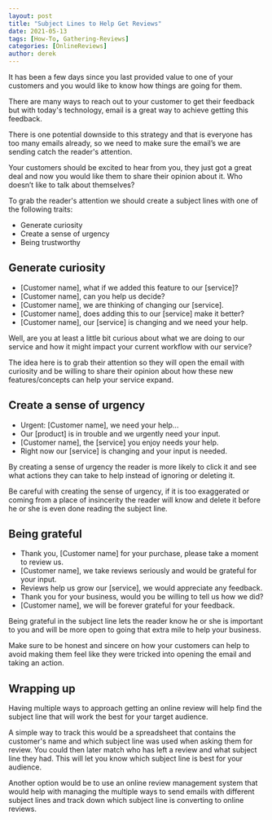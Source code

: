 ```yaml
---
layout: post
title: "Subject Lines to Help Get Reviews"
date: 2021-05-13
tags: [How-To, Gathering-Reviews]
categories: [OnlineReviews]
author: derek
---
```


It has been a few days since you last provided value to one of your customers and you would like to know how things are going for them.

There are many ways to reach out to your customer to get their feedback but with today's technology, email is a great way to achieve getting this feedback.  

There is one potential downside to this strategy and that is everyone has too many emails already, so we need to make sure the email’s we are sending catch the reader's attention.

Your customers should be excited to hear from you, they just got a great deal and now you would like them to share their opinion about it.  Who doesn’t like to talk about themselves?

To grab the reader's attention we should create a subject lines with one of the following traits:

* Generate curiosity
* Create a sense of urgency
* Being trustworthy

## Generate curiosity

* [Customer name], what if we added this feature to our [service]?
* [Customer name], can you help us decide?
* [Customer name], we are thinking of changing our [service].
* [Customer name], does adding this to our [service] make it better?
* [Customer name], our [service] is changing and we need your help.

Well, are you at least a little bit curious about what we are doing to our service and how it might impact your current workflow with our service?

The idea here is to grab their attention so they will open the email with curiosity and be willing to share their opinion about how these new features/concepts can help your service expand.

## Create a sense of urgency

* Urgent: [Customer name], we need your help...
* Our [product] is in trouble and we urgently need your input.
* [Customer name], the [service] you enjoy needs your help.
* Right now our [service] is changing and your input is needed.

By creating a sense of urgency the reader is more likely to click it and see what actions they can take to help instead of ignoring or deleting it.  

Be careful with creating the sense of urgency, if it is too exaggerated or coming from a place of insincerity the reader will know and delete it before he or she is even done reading the subject line.

## Being grateful

* Thank you, [Customer name] for your purchase, please take a moment to review us.
* [Customer name], we take reviews seriously and would be grateful for your input.
* Reviews help us grow our [service], we would appreciate any feedback.
* Thank you for your business, would you be willing to tell us how we did?
* [Customer name], we will be forever grateful for your feedback.

Being grateful in the subject line lets the reader know he or she is important to you and will be more open to going that extra mile to help your business.

Make sure to be honest and sincere on how your customers can help to avoid making them feel like they were tricked into opening the email and taking an action.

## Wrapping up

Having multiple ways to approach getting an online review will help find the subject line that will work the best for your target audience.

A simple way to track this would be a spreadsheet that contains the customer's name and which subject line was used when asking them for review.  You could then later match who has left a review and what subject line they had. This will let you know which subject line is best for your audience.

Another option would be to use an online review management system that would help with managing the multiple ways to send emails with different subject lines and track down which subject line is converting to online reviews.
